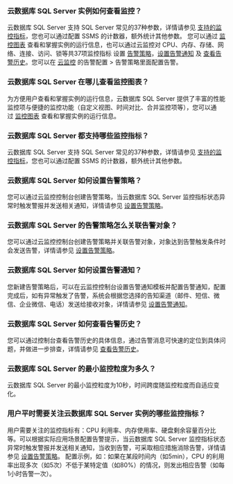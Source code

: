 ### 云数据库 SQL Server 实例如何查看监控？
云数据库 SQL Server 支持 SQL Server 常见的37种参数，详情请参见 [支持的监控指标](https://cloud.tencent.com/document/product/238/70270)，您也可以通过配置 SSMS 的计数器，额外统计其他参数。
您可以通过 [监控图表](https://cloud.tencent.com/document/product/238/70272) 查看和掌握实例的运行信息，也可以通过云监控对 CPU、内存、存储、网络、连接、访问、锁等共37项监控指标 设置 [告警策略](https://cloud.tencent.com/document/product/238/70273)，[设置告警通知](https://cloud.tencent.com/document/product/238/70274) 及 [查看告警历史](https://cloud.tencent.com/document/product/238/70275)。您可以在 [云监控](https://console.cloud.tencent.com/monitor/alarm2/policy/create) 的告警配置 > 告警策略里面配置告警。

### 云数据库 SQL Server 在哪儿查看监控图表？
为方便用户查看和掌握实例的运行信息，云数据库 SQL Server 提供了丰富的性能监控项与便捷的监控功能（自定义视图、时间对比、合并监控项等），您可以通过 [监控图表](https://cloud.tencent.com/document/product/238/70272) 查看和掌握实例的运行信息。

### 云数据库 SQL Server 都支持哪些监控指标？
云数据库 SQL Server 支持 SQL Server 常见的37种参数，详情请参见 [支持的监控指标](https://cloud.tencent.com/document/product/238/70270)，您也可以通过配置 SSMS 的计数器，额外统计其他参数。

### 云数据库 SQL Server 如何设置告警策略？
您可以通过云监控控制台创建告警策略，当云数据库 SQL Server 监控指标状态异常时触发警报并发送相关通知，详情请参见 [设置告警策略](https://cloud.tencent.com/document/product/238/70273)。

### 云数据库 SQL Server 的告警策略怎么关联告警对象？
您可以通过云监控控制台创建告警策略并关联告警对象，对象达到告警触发条件时会发送告警，详情请参见 [设置告警策略](https://cloud.tencent.com/document/product/238/70273)。

### 云数据库 SQL Server 如何设置告警通知？
您新建告警策略后，可以在云监控控制台设置告警通知模板并配置告警通知，配置完成后，如有异常触发了告警，系统会根据您选择的告知渠道（邮件、短信、微信、企业微信、电话）发送给接收对象，详情请参见 [设置告警通知](https://cloud.tencent.com/document/product/238/70274)。

### 云数据库 SQL Server 如何查看告警历史？
您可以通过控制台查看告警历史的具体信息，通过告警消息可快速的定位到具体问题，并做进一步排查，详情请参见 [查看告警历史](https://cloud.tencent.com/document/product/238/70275)。

### 云数据库 SQL Server 的最小监控粒度为多久？
云数据库 SQL Server 的最小监控粒度为10秒，时间跨度随监控粒度而自适应变化。

### 用户平时需要关注云数据库 SQL Server 实例的哪些监控指标？
用户需要关注的监控指标有：CPU 利用率、内存使用率、硬盘剩余容量百分比等。可以根据实际应用场景配置告警提示，当云数据库 SQL Server 监控指标状态异常时触发警报并发送相关通知，当收到告警，可采取相应措施消除告警，详情请参见 [设置告警策略](https://cloud.tencent.com/document/product/238/70273)。
配置示例，如：如果在某段时间内（如5min），CPU 的利用率出现多次（如5次）不低于某特定值（如80%）的情况，则发出相应告警（如每1小时告警一次）。
